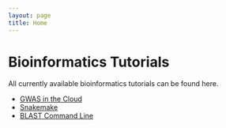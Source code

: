 ```yaml
---
layout: page
title: Home
---
```


Bioinformatics Tutorials
===========================================

All currently available bioinformatics tutorials can be found here.


- [GWAS in the Cloud](./GWAS-in-the-cloud/index.md)
- [Snakemake](./Snakemake/index.md)
- [BLAST Command Line](./BLAST-Command-Line/BLAST1.md)


